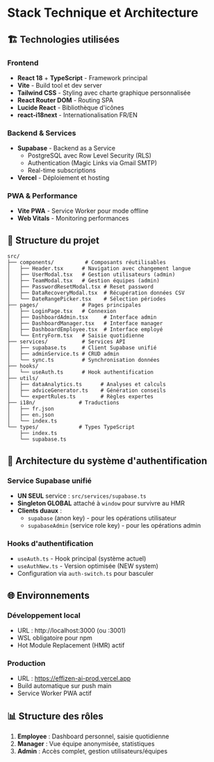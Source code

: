 # Stack Technique et Architecture

## 🏗️ Technologies utilisées

### Frontend
- **React 18** + **TypeScript** - Framework principal
- **Vite** - Build tool et dev server
- **Tailwind CSS** - Styling avec charte graphique personnalisée
- **React Router DOM** - Routing SPA
- **Lucide React** - Bibliothèque d'icônes
- **react-i18next** - Internationalisation FR/EN

### Backend & Services
- **Supabase** - Backend as a Service
  - PostgreSQL avec Row Level Security (RLS)
  - Authentication (Magic Links via Gmail SMTP)
  - Real-time subscriptions
- **Vercel** - Déploiement et hosting

### PWA & Performance
- **Vite PWA** - Service Worker pour mode offline
- **Web Vitals** - Monitoring performances

## 📁 Structure du projet

```
src/
├── components/          # Composants réutilisables
│   ├── Header.tsx      # Navigation avec changement langue
│   ├── UserModal.tsx   # Gestion utilisateurs (admin)
│   ├── TeamModal.tsx   # Gestion équipes (admin)
│   ├── PasswordResetModal.tsx # Reset password
│   ├── DataRecoveryModal.tsx  # Récupération données CSV
│   └── DateRangePicker.tsx    # Sélection périodes
├── pages/              # Pages principales
│   ├── LoginPage.tsx   # Connexion
│   ├── DashboardAdmin.tsx     # Interface admin
│   ├── DashboardManager.tsx   # Interface manager
│   ├── DashboardEmployee.tsx  # Interface employé
│   └── EntryForm.tsx   # Saisie quotidienne
├── services/           # Services API
│   ├── supabase.ts     # Client Supabase unifié
│   ├── adminService.ts # CRUD admin
│   └── sync.ts         # Synchronisation données
├── hooks/
│   └── useAuth.ts      # Hook authentification
├── utils/
│   ├── dataAnalytics.ts      # Analyses et calculs
│   ├── adviceGenerator.ts    # Génération conseils
│   └── expertRules.ts        # Règles expertes
├── i18n/              # Traductions
│   ├── fr.json
│   ├── en.json
│   └── index.ts
└── types/             # Types TypeScript
    ├── index.ts
    └── supabase.ts
```

## 🔄 Architecture du système d'authentification

### Service Supabase unifié
- **UN SEUL** service : `src/services/supabase.ts`
- **Singleton GLOBAL** attaché à `window` pour survivre au HMR
- **Clients duaux** :
  - `supabase` (anon key) - pour les opérations utilisateur
  - `supabaseAdmin` (service role key) - pour les opérations admin

### Hooks d'authentification
- `useAuth.ts` - Hook principal (système actuel)
- `useAuthNew.ts` - Version optimisée (NEW system)
- Configuration via `auth-switch.ts` pour basculer

## 🌐 Environnements

### Développement local
- URL : http://localhost:3000 (ou :3001)
- WSL obligatoire pour npm
- Hot Module Replacement (HMR) actif

### Production
- URL : https://effizen-ai-prod.vercel.app
- Build automatique sur push main
- Service Worker PWA actif

## 📊 Structure des rôles

1. **Employee** : Dashboard personnel, saisie quotidienne
2. **Manager** : Vue équipe anonymisée, statistiques
3. **Admin** : Accès complet, gestion utilisateurs/équipes